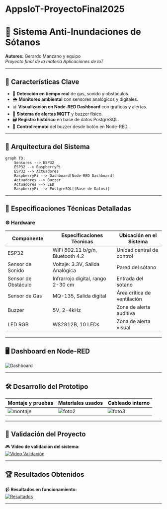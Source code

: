 # AppsIoT-ProyectoFinal2025
# 🚨 Sistema Anti-Inundaciones de Sótanos

**Autores:** Gerardo Manzano y equipo  
_Proyecto final de la materia Aplicaciones de IoT_

---

## 🌟 Características Clave

- 📡 **Detección en tiempo real** de gas, sonido y obstáculos.
- 🌦️ **Monitoreo ambiental** con sensores analógicos y digitales.
- 📊 **Visualización en Node-RED Dashboard** con gráficas y alertas.
- 📧 **Sistema de alertas MQTT** y buzzer físico.
- 🗃️ **Registro histórico** en base de datos PostgreSQL.
- 💙 **Control remoto** del buzzer desde botón en Node-RED.

---

## 🧱 Arquitectura del Sistema

```mermaid
graph TD;
    Sensores --> ESP32
    ESP32 --> RaspberryPi
    ESP32 --> Actuadores
    RaspberryPi --> Dashboard[Node-RED Dashboard]
    Actuadores --> Buzzer
    Actuadores --> LED
    RaspberryPi --> PostgreSQL[(Base de Datos)]
```

---

## 🔧 Especificaciones Técnicas Detalladas

### ⚙️ Hardware

| Componente           | Especificaciones Técnicas                    | Ubicación en el Sistema            |
|----------------------|----------------------------------------------|------------------------------------|
| ESP32                | WiFi 802.11 b/g/n, Bluetooth 4.2             | Unidad central de control          |
| Sensor de Sonido     | Voltaje: 3.3V, Salida Analógica              | Pared del sótano                   |
| Sensor de Obstáculo  | Infrarrojo digital, rango 2-30 cm            | Entrada del sótano                 |
| Sensor de Gas        | MQ-135, Salida digital                       | Área crítica de ventilación        |
| Buzzer               | 5V, 2-4kHz                                   | Zona de alerta auditiva            |
| LED RGB              | WS2812B, 10 LEDs                             | Zona de alerta visual              |

---

## 🖥️ Dashboard en Node-RED

![Dashboard](./imagenes/dashboard.png)

---

## 🛠️ Desarrollo del Prototipo

| Montaje y pruebas | Materiales usados | Cableado interno |
|------------------|-------------------|------------------|
| ![montaje](./imagenes/montaje1.png) | ![foto2](./imagenes/montaje2.png) | ![foto3](./imagenes/montaje3.png) |

---

## 🔎 Validación del Proyecto

🎮 **Video de validación del sistema:**  
[![Video Validación](https://img.shields.io/badge/YouTube-Ver%20Video-red?logo=youtube)](https://youtu.be/F0IYwWB71fs?si=4-UIC3-dEtw0dK1x)

---

## 🏆 Resultados Obtenidos

📹 **Resultados en funcionamiento:**  
[![Resultados](https://img.shields.io/badge/YouTube-Resultados%20Obtenidos-blue?logo=youtube)](https://youtu.be/sRgUl2rID08?si=QA6XuITk5DwffLi7)

---

